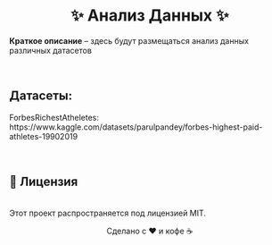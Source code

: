 <h1 align="center">✨ Анализ Данных ✨</h1>

<p><strong>Краткое описание</strong> – здесь будут размещаться анализ данных различных датасетов</p><br>


<h2>Датасеты:</h2>
<p>ForbesRichestAtheletes: https://www.kaggle.com/datasets/parulpandey/forbes-highest-paid-athletes-19902019</p>

<br><h2>📜 Лицензия</h2><br>
Этот проект распространяется под лицензией MIT.<br>

<div align="center"> <p>Сделано с ❤️ и кофе ☕</p> </div>